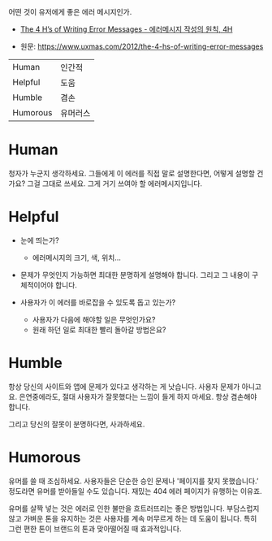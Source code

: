 어떤 것이 유저에게 좋은 에러 메시지인가.

- [The 4 H’s of Writing Error Messages - 에러메시지 작성의 원칙, 4H](https://story.pxd.co.kr/1128)

- 원문: https://www.uxmas.com/2012/the-4-hs-of-writing-error-messages

|          |          |
|----------|----------|
| Human    | 인간적   |
| Helpful  | 도움     |
| Humble   | 겸손     |
| Humorous | 유머러스 |


# Human

청자가 누군지 생각하세요. 그들에게 이 에러를 직접 말로 설명한다면, 어떻게 설명할 건가요? 그걸 그대로 쓰세요. 그게 거기 쓰여야 할 에러메시지입니다.


# Helpful
- 눈에 띄는가?
    -  에러메시지의 크기, 색, 위치...

- 문제가 무엇인지 가능하면 최대한 분명하게 설명해야 합니다. 그리고 그 내용이 구체적이어야 합니다.

- 사용자가 이 에러를 바로잡을 수 있도록 돕고 있는가?
   - 사용자가 다음에 해야할 일은 무엇인가요?
   -  원래 하던 일로 최대한 빨리 돌아갈 방법은요?

# Humble
항상 당신의 사이트와 앱에 문제가 있다고 생각하는 게 낫습니다. 사용자 문제가 아니고요. 은연중에라도, 절대 사용자가 잘못했다는 느낌이 들게 하지 마세요. 항상 겸손해야 합니다.

그리고 당신의 잘못이 분명하다면, 사과하세요.


# Humorous
유머를 쓸 때 조심하세요.
사용자들은 단순한 승인 문제나 '페이지를 찾지 못했습니다.’ 정도라면 유머를 받아들일 수도 있습니다. 재밌는 404 에러 페이지가 유행하는 이유죠.

유머를 살짝 넣는 것은 에러로 인한 불만을 흐트러뜨리는 좋은 방법입니다. 부담스럽지 않고 가벼운 톤을 유지하는 것은 사용자를 계속 머무르게 하는 데 도움이 됩니다. 특히 그런 편한 톤이 브랜드의 톤과 맞아떨어질 때 효과적입니다.
